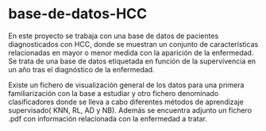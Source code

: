 # base-de-datos-HCC
En este proyecto se trabaja con una base de datos de pacientes diagnosticados con HCC, 
donde se muestran un conjunto de características relacionadas en mayor o menor medida con la aparición de la enfermedad.
Se trata de una base de datos etiquetada en función de la supervivencia en un año tras el diagnóstico de la enfermedad.

Existe un fichero de visualización general de los datos para una primera familiarización con la base a estudiar y otro fichero denominado
clasificadores donde se lleva a cabo diferentes métodos de aprendizaje supervisado( KNN, RL, AD y NB).
Además se encuentra adjunto un fichero .pdf con información relacionada con la enfermedad a tratar.
